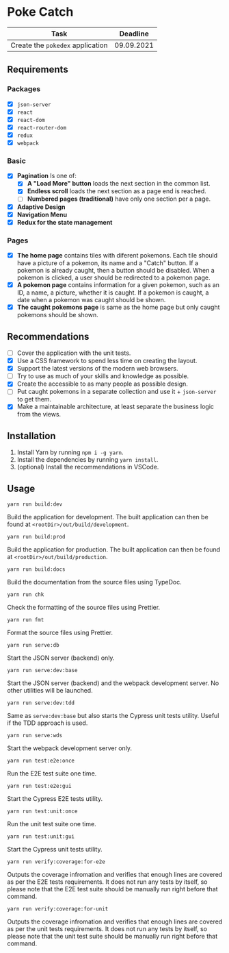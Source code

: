 # Poke Catch

|               Task               |  Deadline  |
| :------------------------------: | :--------: |
| Create the `pokedex` application | 09.09.2021 |

## Requirements

### Packages

-   [x] `json-server`
-   [x] `react`
-   [x] `react-dom`
-   [x] `react-router-dom`
-   [x] `redux`
-   [x] `webpack`

### Basic

-   [x] **Pagination** Is one of:
    -   [x] **A "Load More" button** loads the next section in the common list.
    -   [x] **Endless scroll** loads the next section as a page end is reached.
    -   [ ] **Numbered pages (traditional)** have only one section per a page.
-   [x] **Adaptive Design**
-   [x] **Navigation Menu**
-   [x] **Redux for the state management**

### Pages

-   [x] **The home page** contains tiles with diferent pokemons. Each tile
        should have a picture of a pokemon, its name and a "Catch" button. If
        a pokemon is already caught, then a button should be disabled. When a
        pokemon is clicked, a user should be redirected to a pokemon page.
-   [x] **A pokemon page** contains information for a given pokemon, such as an
        ID, a name, a picture, whether it is caught. If a pokemon is caught, a
        date when a pokemon was caught should be shown.
-   [x] **The caught pokemons page** is same as the home page but only caught
        pokemons should be shown.

## Recommendations

-   [ ] Cover the application with the unit tests.
-   [x] Use a CSS framework to spend less time on creating the layout.
-   [x] Support the latest versions of the modern web browsers.
-   [ ] Try to use as much of your skills and knowledge as possible.
-   [x] Create the accessible to as many people as possible design.
-   [ ] Put caught pokemons in a separate collection and use it +
        `json-server` to get them.
-   [x] Make a maintainable architecture, at least separate the business
        logic from the views.

## Installation

1. Install Yarn by running `npm i -g yarn`.
2. Install the dependencies by running `yarn install`.
3. (optional) Install the recommendations in VSCode.

## Usage

```
yarn run build:dev
```

Build the application for development. The built application can then be found
at `<rootDir>/out/build/development`.

```
yarn run build:prod
```

Build the application for production. The built application can then be found
at `<rootDir>/out/build/production`.

```
yarn run build:docs
```

Build the documentation from the source files using TypeDoc.

```
yarn run chk
```

Check the formatting of the source files using Prettier.

```
yarn run fmt
```

Format the source files using Prettier.

```
yarn run serve:db
```

Start the JSON server (backend) only.

```
yarn run serve:dev:base
```

Start the JSON server (backend) and the webpack development server. No other
utilities will be launched.

```
yarn run serve:dev:tdd
```

Same as `serve:dev:base` but also starts the Cypress unit tests utility. Useful
if the TDD approach is used.

```
yarn run serve:wds
```

Start the webpack development server only.

```
yarn run test:e2e:once
```

Run the E2E test suite one time.

```
yarn run test:e2e:gui
```

Start the Cypress E2E tests utility.

```
yarn run test:unit:once
```

Run the unit test suite one time.

```
yarn run test:unit:gui
```

Start the Cypress unit tests utility.

```
yarn run verify:coverage:for-e2e
```

Outputs the coverage infromation and verifies that enough lines are covered as
per the E2E tests requirements. It does not run any tests by itself, so please
note that the E2E test suite should be manually run right before that command.

```
yarn run verify:coverage:for-unit
```

Outputs the coverage infromation and verifies that enough lines are covered as
per the unit tests requirements. It does not run any tests by itself, so please
note that the unit test suite should be manually run right before that command.
